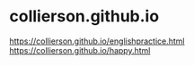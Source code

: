 # collierson.github.io

https://collierson.github.io/englishpractice.html
https://collierson.github.io/happy.html
